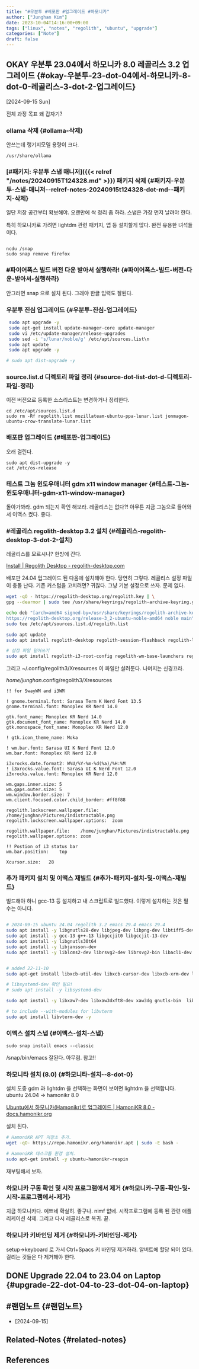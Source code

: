 ```yaml
---
title: "#우분투 #배포판 #업그레이드 #하모니카"
author: ["Junghan Kim"]
date: 2023-10-04T14:16:00+09:00
tags: ["linux", "notes", "regolith", "ubuntu", "upgrade"]
categories: ["Note"]
draft: false
---
```


## OKAY 우분투 23.04에서 하모니카 8.0 레골리스 3.2 업그레이드 {#okay-우분투-23-dot-04에서-하모니카-8-dot-0-레골리스-3-dot-2-업그레이드}

<span class="timestamp-wrapper"><span class="timestamp">[2024-09-15 Sun]</span></span>

전체 과정 목표 왜 갑자기?


### ollama 삭제 {#ollama-삭제}

안쓰는데 랭기지모델 용량이 크다.

```text
/usr/share/ollama
```


### [#패키지: 우분투 스냅 매니저]({{< relref "/notes/20240915T124328.md" >}}) 패키지 삭제 {#패키지-우분투-스냅-매니저--relref-notes-20240915t124328-dot-md--패키지-삭제}

일단 저장 공간부터 확보해야. 오랜만에 싹 정리 좀 하라. 스냅은 가장 먼저 날려야 한다.

특히 하모니카로 가려면 lightdm 관련 패키지, 앱 등 설치할게 많다. 완전 유용한 녀석들이다.

```shell

ncdu /snap
sudo snap remove firefox
```


### #파이어폭스 빌드 버전 다운 받아서 실행하라! {#파이어폭스-빌드-버전-다운-받아서-실행하라}

안그러면 snap 으로 설치 된다. 그래야 한글 입력도 잘된다.


### 우분투 진심 업그레이드 {#우분투-진심-업그레이드}

<a id="code-snippet--"></a>
```bash
 sudo apt upgrade -y
 sudo apt-get install update-manager-core update-manager
 sudo vi /etc/update-manager/release-upgrades
 sudo sed -i 's/lunar/noble/g' /etc/apt/sources.list\n
 sudo apt update
 sudo apt upgrade -y

# sudo apt dist-upgrade -y
```


### source.list.d 디렉토리 파일 정리 {#source-dot-list-dot-d-디렉토리-파일-정리}

이전 버전으로 등록한 소스리스트는 변경하거나 정리한다.

```shell
cd /etc/apt/sources.list.d
sudo rm -Rf regolith.list mozillateam-ubuntu-ppa-lunar.list jonmagon-ubuntu-crow-translate-lunar.list

```


### 배포판 업그레이드 {#배포판-업그레이드}

오래 걸린다.

```text
sudo apt dist-upgrade -y
cat /etc/os-release
```


### 테스트 그놈 윈도우매니터 gdm x11 window manager {#테스트-그놈-윈도우매니터-gdm-x11-window-manager}

돌아가봐라. gdm 되는지 확인 해보라. 레골리스는 없다?! 아무튼 지금 그놈으로 들어와서 이맥스 켰다. 좋다.


### #레골리스 regolith-desktop 3.2 설치 {#레골리스-regolith-desktop-3-dot-2-설치}

레골리스를 모르시나? 한방에 간다.

[Install | Regolith Desktop - regolith-desktop.com](https://regolith-desktop.com/docs/using-regolith/install/)

배포판 24.04 업그레이드 된 다음에 설치해야 한다. 당연히 그렇다. 레골리스 설정 파일이 충돌 난다. 기존 커스텀을 고치려면? 귀찮다. 그냥 기본 설정으로 쓰자. 문제 없다.

<a id="code-snippet--"></a>
```bash
wget -qO - https://regolith-desktop.org/regolith.key | \
gpg --dearmor | sudo tee /usr/share/keyrings/regolith-archive-keyring.gpg > /dev/null

echo deb "[arch=amd64 signed-by=/usr/share/keyrings/regolith-archive-keyring.gpg] \
https://regolith-desktop.org/release-3_2-ubuntu-noble-amd64 noble main" | \
sudo tee /etc/apt/sources.list.d/regolith.list

sudo apt update
sudo apt install regolith-desktop regolith-session-flashback regolith-look-lascaille

# 설정 파일 덮어쓰기
sudo apt install regolith-i3-root-config regolith-wm-base-launchers regolith-wm-config regolith-wm-workspace-config regolith-sway-root-config --reinstall
```

그리고 ~/.config/regolith3/Xresources 이 파일만 살려둔다. 나머지는 신경끄라.

_home/junghan_.config/regolith3/Xresources

```text
!! for SwayWM and i3WM

! gnome.terminal.font: Sarasa Term K Nerd Font 13.5
gnome.terminal.font: Monoplex KR Nerd 14.0

gtk.font_name: Monoplex KR Nerd 14.0
gtk.document_font_name: Monoplex KR Nerd 14.0
gtk.monospace_font_name: Monoplex KR Nerd 12.0

! gtk.icon_theme_name: Moka

! wm.bar.font: Sarasa UI K Nerd Font 12.0
wm.bar.font: Monoplex KR Nerd 12.0

i3xrocks.date.format2: W%U/%Y-%m-%d(%a)/%H:%M
! i3xrocks.value.font: Sarasa UI K Nerd Font 12.0
i3xrocks.value.font: Monoplex KR Nerd 12.0

wm.gaps.inner.size: 5
wm.gaps.outer.size: 5
wm.window.border.size: 7
wm.client.focused.color.child_border: #ff8f88

regolith.lockscreen.wallpaper.file:	/home/junghan/Pictures/indistractable.png
regolith.lockscreen.wallpaper.options:	zoom

regolith.wallpaper.file:	/home/junghan/Pictures/indistractable.png
regolith.wallpaper.options:	zoom

!! Postion of i3 status bar
wm.bar.position:	top

Xcursor.size:	28
```


### 추가 패키지 설치 및 이맥스 재빌드 {#추가-패키지-설치-및-이맥스-재빌드}

빌드해야 하니 gcc-13 등 설치하고 내 스크립트로 빌드했다. 이렇게 설치하는 것은 필수는 아니다.

```sh

# 2024-09-15 ubuntu 24.04 regolith 3.2 emacs 29.4 emacs 29.4
sudo apt install -y libgnutls28-dev libjpeg-dev libpng-dev libtiff5-dev  libgif-dev libxpm-dev libncurses-dev libgtk-3-dev
sudo apt install -y gcc-13 g++-13 libgccjit0 libgccjit-13-dev
sudo apt install -y libgnutls30t64
sudo apt install -y libjansson-dev
sudo apt install -y liblcms2-dev librsvg2-dev librsvg2-bin libacl1-dev libxml2-dev libotf-dev libxft-dev  libm17n-dev libgconf2-dev libxaw3dxft8-dev


# added 22-11-10
sudo apt-get install libxcb-util-dev libxcb-cursor-dev libxcb-xrm-dev libseccomp-dev valgrind xaw3dg-dev libxaw3dxft8-dev xaw3dg imagemagick libgraphicsmagick1-dev libxft-dev -y

# libsystemd-dev 확인 필요!
# sudo apt install -y libsystemd-dev

sudo apt install -y libxaw7-dev libxaw3dxft8-dev xaw3dg gnutls-bin  libtiff-dev libgif-dev libgnutls28-dev libharfbuzz-dev libgpm-dev libwebp-dev libsqlite3-dev libwebkit2gtk-4.0-dev

# to include --with-modules for libvterm
sudo apt install libvterm-dev -y

```


### 이맥스 설치 스냅 {#이맥스-설치-스냅}

```text
sudo snap install emacs --classic
```

/snap/bin/emacs 잘된다. 아무렴. 참고!!


### 하모니타 설치 (8.0) {#하모니타-설치--8-dot-0}

설치 도중 gdm 과 lightdm 을 선택하는 화면이 보이면 lightdm 을 선택합니다. ubuntu 24.04 -&gt; hamonikr 8.0

[Ubuntu에서 하모니카(Hamonikr)로 업그레이드 | HamoniKR 8.0 - docs.hamonikr.org](https://docs.hamonikr.org/hamonikr-8.0/ubuntu-hamonikr)

설치 된다.

<a id="code-snippet--"></a>
```bash
# HamoniKR APT 저장소 추가.
wget -qO- https://repo.hamonikr.org/hamonikr.apt | sudo -E bash -

# HamoniKR 데스크톱 환경 설치.
sudo apt-get install -y ubuntu-hamonikr-respin
```

재부팅해서 보자.


### 하모니카 구동 확인 및 시작 프로그램에서 제거 {#하모니카-구동-확인-및-시작-프로그램에서-제거}

지금 하모니카다. 예쁘네 확실히. 좋구나. nimf 없네. 시작프로그램에 등록 된 관련 애플리케이션 삭제. 그리고 다시 레골리스로 복귀. 끝.


### 하모니카 키바인딩 제거 {#하모니카-키바인딩-제거}

setup-&gt;keyboard 로 가서 Ctrl+Spacs 키 바인딩 제거하라. 알버트에 할당 되어 있다. 걸리는 것들은 다 제거해야 한다.


## <span class="org-todo done DONE">DONE</span> Upgrade 22.04 to 23.04 on Laptop {#upgrade-22-dot-04-to-23-dot-04-on-laptop}


## #랜덤노트 {#랜덤노트}

-   [2024-09-15]


## Related-Notes {#related-notes}

## References

<style>.csl-entry{text-indent: -1.5em; margin-left: 1.5em;}</style><div class="csl-bib-body">
</div>
